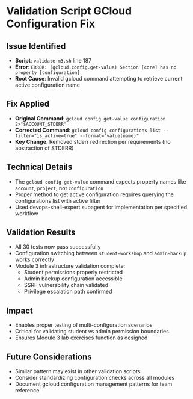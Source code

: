 # Validation Script GCloud Configuration Fix

## Issue Identified
- **Script**: `validate-m3.sh` line 187
- **Error**: `ERROR: (gcloud.config.get-value) Section [core] has no property [configuration]`
- **Root Cause**: Invalid gcloud command attempting to retrieve current active configuration name

## Fix Applied
- **Original Command**: `gcloud config get-value configuration 2>"$ACCOUNT_STDERR"`
- **Corrected Command**: `gcloud config configurations list --filter="is_active=true" --format="value(name)"`
- **Key Change**: Removed stderr redirection per requirements (no abstraction of STDERR)

## Technical Details
- The `gcloud config get-value` command expects property names like `account`, `project`, not `configuration`
- Proper method to get active configuration requires querying the configurations list with active filter
- Used devops-shell-expert subagent for implementation per specified workflow

## Validation Results
- All 30 tests now pass successfully
- Configuration switching between `student-workshop` and `admin-backup` works correctly
- Module 3 infrastructure validation complete:
  - Student permissions properly restricted
  - Admin backup configuration accessible
  - SSRF vulnerability chain validated
  - Privilege escalation path confirmed

## Impact
- Enables proper testing of multi-configuration scenarios
- Critical for validating student vs admin permission boundaries
- Ensures Module 3 lab exercises function as designed

## Future Considerations
- Similar pattern may exist in other validation scripts
- Consider standardizing configuration checks across all modules
- Document gcloud configuration management patterns for team reference